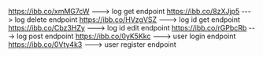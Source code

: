 https://ibb.co/xmMG7cW ---> log get endpoint
https://ibb.co/8zXJjp5 ---> log delete endpoint
https://ibb.co/HVzgVSZ ---> log id get endpoint
https://ibb.co/Cbz3HZy ---> log id edit endpoint
https://ibb.co/rGPbcRb ---> log post endpoint
https://ibb.co/0yK5Kkc ---> user login endpoint
https://ibb.co/0Vty4k3 ---> user register endpoint